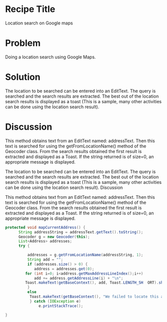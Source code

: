 # Recipe Title
Location search on Google maps

# Problem
Doing a location search using Google Maps.

# Solution

The location to be searched can be entered into an EditText. The query is searched and the search results are extracted. The best out of the location search results is displayed as a toast (This is a sample, many other activities can be done using the location search result).

# Discussion

This method obtains text from an EditText named: addressText. Then this text is searched for using the getFromLocationName() method of the Geocoder class. From the search results obtained the first result is extracted and displayed as a Toast. If the string returned is of size=0, an appropriate message is displayed. 

The location to be searched can be entered into an EditText. The query is searched and the search results are extracted. The best out of the location search results is displayed as a toast (This is a sample, many other activities can be done using the location search result).
Discussion

This method obtains text from an EditText named: addressText. Then this text is searched for using the getFromLocationName() method of the Geocoder class. From the search results obtained the first result is extracted and displayed as a Toast. If the string returned is of size=0, an appropriate message is displayed.

```java
protected void mapCurrentAddress() {
	  String addressString = addressText.getText().toString();
	  Geocoder g = new Geocoder(this);
	  List<Address> addresses;
	  try {

	      addresses = g.getFromLocationName(addressString, 1);
	      String add = "";
	      if (addresses.size() > 0) {
	      	 address = addresses.get(0);
		 for (int i=0; i<address.getMaxAddressLineIndex();i++)
		     add += address.getAddressLine(i) + "\n";
		 Toast.makeText(getBaseContext(), add, Toast.LENGTH_SH	ORT).show();
	      } 
	      else
		   Toast.makeText(getBaseContext(), "We failed to locate this address.", Toast.LENGTH_SHORT).show();
           } catch (IOException e)
	           e.printStackTrace();

}
```
